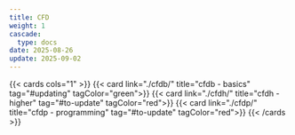 ```yaml
---
title: CFD
weight: 1
cascade:
  type: docs
date: 2025-08-26
update: 2025-09-02
---
```



{{< cards cols="1" >}}
  {{< card link="./cfdb/" title="cfdb - basics" tag="#updating" tagColor="green">}}
  {{< card link="./cfdh/" title="cfdh - higher" tag="#to-update" tagColor="red">}}
  {{< card link="./cfdp/" title="cfdp - programming" tag="#to-update" tagColor="red">}}
{{< /cards >}}


